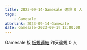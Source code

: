 ```yaml
---
title: 2023-09-14-Gamesale 違規 0 人
tags:
    - Gamesale
abbrlink: 2023-09-14-Gamesale
date: Gamesale-2023-09-14 12:00:00
---
```

Gamesale 板 [板規連結](https://www.ptt.cc/bbs/Gossiping/M.1637425085.A.07D.html)
昨天違規 0 人
